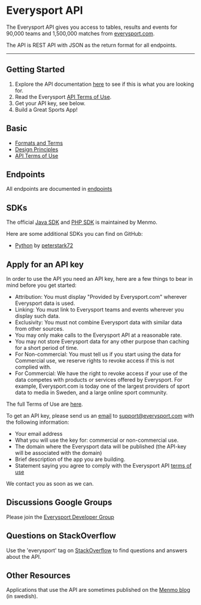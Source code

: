 # Everysport API
The Everysport API gives you access to tables, results and events for 90,000 teams and 1,500,000 matches from [everysport.com](http://www.everysport.com).  

The API is REST API with JSON as the return format for all endpoints. 

***

## Getting Started
1. Explore the API documentation [here](/endpoints) to see if this is what you are looking for.
2. Read the Everysport [API Terms of Use](basics/terms_of_use.md).
3. Get your API key, see below.   
4. Build a Great Sports App! 

## Basic
* [Formats and Terms](basics/formats_and_terms.md)
* [Design Principles](basics/design_principles.md)
* [API Terms of Use](basics/terms_of_use.md)

## Endpoints
All endpoints are documented in [endpoints](endpoints/)

## SDKs
The official [Java SDK](https://github.com/menmo/everysport-java-sdk) and [PHP SDK](https://github.com/menmo/everysport-php-sdk) is maintained by Menmo. 

Here are some additional SDKs you can find on GitHub:
* [Python](https://github.com/peterstark72/everysport) by [peterstark72](https://github.com/peterstark72)


## Apply for an API key
In order to use the API you need an API key, here are a few things to bear in mind before you get started:

* Attribution: You must display "Provided by Everysport.com" wherever Everysport data is used.
* Linking: You must link to Everysport teams and events wherever you display such data.
* Exclusivity: You must not combine Everysport data with similar data from other sources. 
* You may only make calls to the Everysport API at a reasonable rate. 
* You may not store Everysport data for any other purpose than caching for a short period of time. 
* For Non-commercial: You must tell us if you start using the data for Commercial use, we reserve rights to revoke access if this is not complied with.
* For Commercial: We have the right to revoke access if your use of the data competes with products or services offered by Everysport. For example, Everysport.com is today one of the largest providers of sport data to media in Sweden, and a large online sport community.

The full Terms of Use are [here](/basics/terms_of_use.md). 

To get an API key, please send us an [email](mailto:support@everysport.com) to <support@everysport.com> with the following information: 
* Your email address
* What you will use the key for: commercial or non-commercial use.
* The domain where the Everysport data will be published (the API-key will be associated with the domain)
* Brief description of the app you are building. 
* Statement saying you agree to comply with the Everysport API [terms of use](/basics/terms_of_use.md)

We contact you as soon as we can. 

## Discussions Google Groups
Please join the [Everysport Developer Group](https://groups.google.com/d/forum/everysport-developer)

## Questions on StackOverflow 
Use the 'everysport' tag on [StackOverflow](http://stackoverflow.com/questions/tagged/everysport) to find questions and answers about the API.

## Other Resources
Applications that use the API are sometimes published on the [Menmo blog](http://www.menmo.se/blogg/) (in swedish).






  








